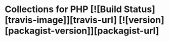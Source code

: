 # Collections for PHP [![Build Status][travis-image]][travis-url] [![version][packagist-version]][packagist-url]